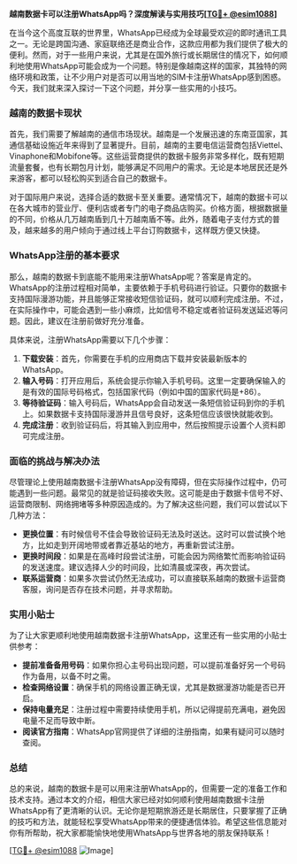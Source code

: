 **越南数据卡可以注册WhatsApp吗？深度解读与实用技巧[[TG💪+ @esim1088](https://t.me/s/esim1088)]**

在当今这个高度互联的世界里，WhatsApp已经成为全球最受欢迎的即时通讯工具之一。无论是跨国沟通、家庭联络还是商业合作，这款应用都为我们提供了极大的便利。然而，对于一些用户来说，尤其是在国外旅行或长期居住的情况下，如何顺利地使用WhatsApp可能会成为一个问题。特别是像越南这样的国家，其独特的网络环境和政策，让不少用户对是否可以用当地的SIM卡注册WhatsApp感到困惑。今天，我们就来深入探讨一下这个问题，并分享一些实用的小技巧。

### 越南的数据卡现状

首先，我们需要了解越南的通信市场现状。越南是一个发展迅速的东南亚国家，其通信基础设施近年来得到了显著提升。目前，越南的主要电信运营商包括Viettel、Vinaphone和Mobifone等。这些运营商提供的数据卡服务非常多样化，既有短期流量套餐，也有长期包月计划，能够满足不同用户的需求。无论是本地居民还是外来游客，都可以轻松购买到适合自己的数据卡。

对于国际用户来说，选择合适的数据卡至关重要。通常情况下，越南的数据卡可以在各大城市的营业厅、便利店或者专门的电子商品店购买。价格方面，根据数据量的不同，价格从几万越南盾到几十万越南盾不等。此外，随着电子支付方式的普及，越来越多的用户倾向于通过线上平台订购数据卡，这样既方便又快捷。

### WhatsApp注册的基本要求

那么，越南的数据卡到底能不能用来注册WhatsApp呢？答案是肯定的。WhatsApp的注册过程相对简单，主要依赖于手机号码进行验证。只要你的数据卡支持国际漫游功能，并且能够正常接收短信验证码，就可以顺利完成注册。不过，在实际操作中，可能会遇到一些小麻烦，比如信号不稳定或者验证码发送延迟等问题。因此，建议在注册前做好充分准备。

具体来说，注册WhatsApp需要以下几个步骤：

1. **下载安装**：首先，你需要在手机的应用商店下载并安装最新版本的WhatsApp。
2. **输入号码**：打开应用后，系统会提示你输入手机号码。这里一定要确保输入的是有效的国际号码格式，包括国家代码（例如中国的国家代码是+86）。
3. **等待验证码**：输入号码后，WhatsApp会自动发送一条短信验证码到你的手机上。如果数据卡支持国际漫游并且信号良好，这条短信应该很快就能收到。
4. **完成注册**：收到验证码后，将其输入到应用中，然后按照提示设置个人资料即可完成注册。

### 面临的挑战与解决办法

尽管理论上使用越南数据卡注册WhatsApp没有障碍，但在实际操作过程中，仍可能遇到一些问题。最常见的就是验证码接收失败。这可能是由于数据卡信号不好、运营商限制、网络拥堵等多种原因造成的。为了解决这些问题，我们可以尝试以下几种方法：

- **更换位置**：有时候信号不佳会导致验证码无法及时送达。这时可以尝试换个地方，比如走到开阔地带或者靠近基站的地方，再重新尝试注册。
- **更换时间段**：如果是在高峰时段尝试注册，可能会因为网络繁忙而影响验证码的发送速度。建议选择人少的时间段，比如清晨或深夜，再次尝试。
- **联系运营商**：如果多次尝试仍然无法成功，可以直接联系越南的数据卡运营商客服，询问是否存在技术问题，并寻求帮助。

### 实用小贴士

为了让大家更顺利地使用越南数据卡注册WhatsApp，这里还有一些实用的小贴士供参考：

- **提前准备备用号码**：如果你担心主号码出现问题，可以提前准备好另一个号码作为备用，以备不时之需。
- **检查网络设置**：确保手机的网络设置正确无误，尤其是数据漫游功能是否已开启。
- **保持电量充足**：注册过程中需要持续使用手机，所以记得提前充满电，避免因电量不足而导致中断。
- **阅读官方指南**：WhatsApp官网提供了详细的注册指南，如果有疑问可以随时查阅。

### 总结

总的来说，越南的数据卡是可以用来注册WhatsApp的，但需要一定的准备工作和技术支持。通过本文的介绍，相信大家已经对如何顺利使用越南数据卡注册WhatsApp有了更清晰的认识。无论你是短期旅游还是长期居住，只要掌握了正确的技巧和方法，就能轻松享受WhatsApp带来的便捷通信体验。希望这些信息能对你有所帮助，祝大家都能愉快地使用WhatsApp与世界各地的朋友保持联系！

[[TG💪+ @esim1088](https://t.me/s/esim1088) ![Image](https://i.postimg.cc/4NQfJmqS/Snipaste-2025-05-13-00-14-12.png)]